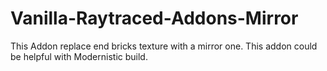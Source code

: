 # Vanilla-Raytraced-Addons-Mirror

This Addon replace end bricks texture with a mirror one.
This addon could be helpful with Modernistic build.
